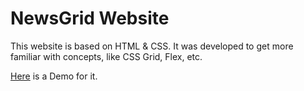 # NewsGrid Website
This website is based on HTML & CSS. It was developed to get more familiar with concepts, like CSS Grid, Flex, etc.

[Here](https://news-practice-website-ey96yergj-alihassanzulfiqar.vercel.app) is a Demo for it.
